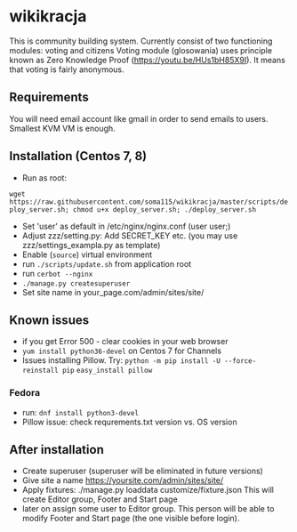 # wikikracja
This is community building system. Currently consist of two functioning modules: voting and citizens
Voting module (glosowania) uses principle known as Zero Knowledge Proof (https://youtu.be/HUs1bH85X9I). It means that voting is fairly anonymous.

## Requirements
You will need email account like gmail in order to send emails to users.
Smallest KVM VM is enough. 

## Installation (Centos 7, 8)
- Run as root:

`wget https://raw.githubusercontent.com/soma115/wikikracja/master/scripts/deploy_server.sh; chmod u+x deploy_server.sh; ./deploy_server.sh`
- Set 'user' as default in /etc/nginx/nginx.conf (user user;)
- Adjust zzz/setting.py: Add SECRET_KEY etc. (you may use zzz/settings_exampla.py as template)
- Enable (`source`) virtual environment
- run `./scripts/update.sh` from application root
- run `cerbot --nginx`
- `./manage.py createsuperuser`
- Set site name in your_page.com/admin/sites/site/

## Known issues
- if you get Error 500 - clear cookies in your web browser
- `yum install python36-devel` on Centos 7 for Channels
- Issues installing Pillow. Try:
    `python -m pip install -U --force-reinstall pip`
    `easy_install pillow`

### Fedora
- run: `dnf install python3-devel`
- Pillow issue: check requrements.txt version vs. OS version

## After installation
- Create superuser (superuser will be eliminated in future versions)
- Give site a name https://yoursite.com/admin/sites/site/
- Apply fixtures:
    ./manage.py loaddata customize/fixture.json
  This will create Editor group, Footer and Start page
- later on assign some user to Editor group. This person will be able to modify Footer and Start page (the one visible before login).
